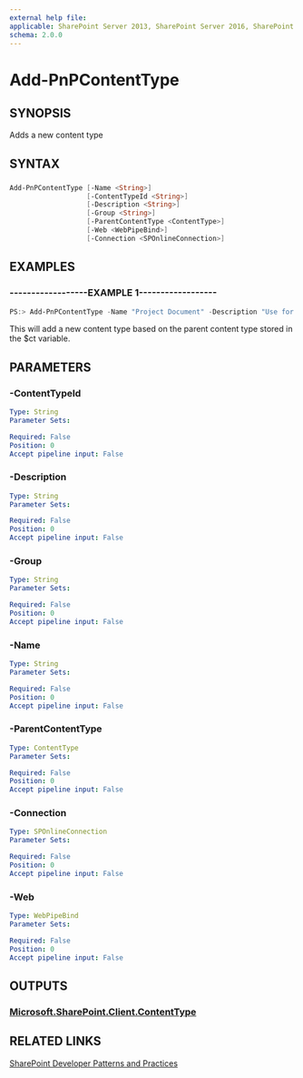 ```yaml
---
external help file:
applicable: SharePoint Server 2013, SharePoint Server 2016, SharePoint Online
schema: 2.0.0
---
```

# Add-PnPContentType

## SYNOPSIS
Adds a new content type

## SYNTAX 

### 
```powershell
Add-PnPContentType [-Name <String>]
                   [-ContentTypeId <String>]
                   [-Description <String>]
                   [-Group <String>]
                   [-ParentContentType <ContentType>]
                   [-Web <WebPipeBind>]
                   [-Connection <SPOnlineConnection>]
```

## EXAMPLES

### ------------------EXAMPLE 1------------------
```powershell
PS:> Add-PnPContentType -Name "Project Document" -Description "Use for Contoso projects" -Group "Contoso Content Types" -ParentContentType $ct
```

This will add a new content type based on the parent content type stored in the $ct variable.

## PARAMETERS

### -ContentTypeId


```yaml
Type: String
Parameter Sets: 

Required: False
Position: 0
Accept pipeline input: False
```

### -Description


```yaml
Type: String
Parameter Sets: 

Required: False
Position: 0
Accept pipeline input: False
```

### -Group


```yaml
Type: String
Parameter Sets: 

Required: False
Position: 0
Accept pipeline input: False
```

### -Name


```yaml
Type: String
Parameter Sets: 

Required: False
Position: 0
Accept pipeline input: False
```

### -ParentContentType


```yaml
Type: ContentType
Parameter Sets: 

Required: False
Position: 0
Accept pipeline input: False
```

### -Connection


```yaml
Type: SPOnlineConnection
Parameter Sets: 

Required: False
Position: 0
Accept pipeline input: False
```

### -Web


```yaml
Type: WebPipeBind
Parameter Sets: 

Required: False
Position: 0
Accept pipeline input: False
```

## OUTPUTS

### [Microsoft.SharePoint.Client.ContentType](https://msdn.microsoft.com/en-us/library/microsoft.sharepoint.client.contenttype.aspx)

## RELATED LINKS

[SharePoint Developer Patterns and Practices](http://aka.ms/sppnp)